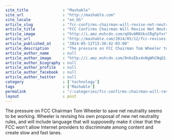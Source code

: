 ```yaml
---
site_title               : "Mashable"
site_url                 : "http://mashable.com"
site_locale              : "en_US"
article_slug             : "fcc-confirms-chairman-will-revise-net-neutrality-proposal"
article_title            : "FCC Confirms Chairman Will Revise Net Neutrality Proposal"
article_image            : "http://i.amz.mshcdn.com/qO9v6RKhksCRgFpYxrYL0I_NnZ0=/1200x627/2014%2F05%2F12%2F79%2Ftomwheeler.a8c29.jpg"
article_url              : "http://mashable.com/2014/05/12/fcc-revises-net-neutrality-rules/"
article_published_at     : "2014-05-12T15:30:42-03:00"
article_description      : "The pressure on FCC Chairman Tom Wheeler to save net neutrality seems to be working. Wheeler is revising his own proposal of new net neutrality rules, and will include language that will supposedly make it clear that the FCC won't allow Internet providers to discriminate among content and create slow and fast lanes."
article_author_name      : null
article_author_image     : "http://i.amz.mshcdn.com/9nkoEbx4nNgWhCNqQ1-UaIQIv_0=/90x90/2016%2F06%2F30%2Fff%2F2013062645Lorenzohead.98eec.fb58e.jpg"
article_author_biography : null
article_author_profile   : null
article_author_facebook  : null
article_author_twitter   : null
category                 : ['technology']
tags                     : ['Mashable']
permalink                : "/:categories/fcc-confirms-chairman-will-revise-net-neutrality-proposal/"
layout                   : post
---
```


The pressure on FCC Chairman Tom Wheeler to save net neutrality seems to be working. Wheeler is revising his own proposal of new net neutrality rules, and will include language that will supposedly make it clear that the FCC won't allow Internet providers to discriminate among content and create slow and fast lanes.
